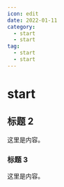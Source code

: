 ```yaml
---
icon: edit
date: 2022-01-11
category:
  - start
  - start
tag:
  - start
  - start
---
```


# start

## 标题 2

这里是内容。

### 标题 3

这里是内容。
